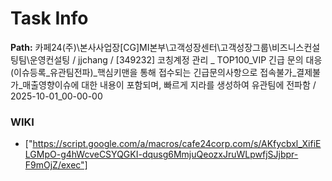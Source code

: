 # Task Info

**Path:** 카페24(주)\본사사업장\[CG]MI본부\고객성장센터\고객성장그룹\비즈니스컨설팅팀\운영컨설팅 / jjchang / [349232] 코칭계정 관리 _ TOP100_VIP 긴급 문의 대응(이슈등록_유관팀전파)_핵심키맨을 통해 접수되는 긴급문의사항으로 접속불가_결제불가_매출영향이슈에 대한 내용이 포함되며, 빠르게 지라를 생성하여 유관팀에 전파함 / 2025-10-01_00-00-00

### WIKI
- ["https://script.google.com/a/macros/cafe24corp.com/s/AKfycbxl_XifiELGMpO-g4hWcveCSYQGKI-dqusg6MmjuQeozxJruWLpwfjSJjbpr-F9mOjZ/exec"]

